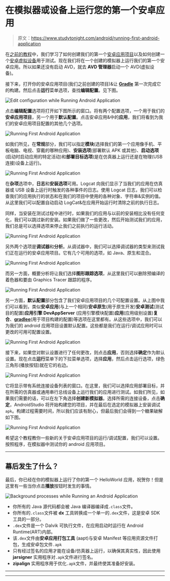 # 在模拟器或设备上运行您的第一个安卓应用

> 原文：<https://www.studytonight.com/android/running-first-android-application>

在[之前的教程](introduction-to-gradle)中，我们学习了如何创建我们的第一个[安卓应用项目](first-android-application)以及如何创建一个[安卓虚拟设备](android-virtual-device)用于测试。现在我们将在一个创建的模拟器上运行我们的第一个安卓应用。所以如果还没有启动 AVD，就去 **AVD 管理器**启动一个 AVD(虚拟设备)。

接下来，打开你的安卓应用项目(我们之前创建的项目)&让 **[Gradle](introduction-to-gradle)** 第一次完成它的构建。然后点击**运行**菜单选项，查找**编辑配置**。见下图。

![Edit configuration while Running Android Application](img/6da1165b70a16587dda06aa0d96136b1.png)

点击**编辑配置**选项将打开如下图所示的窗口。将有两个配置选项，一个用于我们的**安卓应用项目**，另一个用于**默认配置**。点击安卓应用&中的**应用**，我们将看到为我们的安卓应用项目配置的其他几个选项。

![Running First Android Application](img/1927d9440689e8cf00e87018da723453.png)

如我们所见，在**常规**部分，我们可以指定**模块**(选择我们的第一个应用像手机、平板电脑、电视、穿戴的哪种应用)、**安装选项**(部署默认 APK 或其他)、**启动选项**(启动时启动应用的特定活动)和**部署目标选项**(是在仿真器上运行还是在物理(USB 连接)设备上运行)。

![Running First Android Application](img/d2fd4121f2aea9bd283aeddf09e75711.png)

在**杂项**选项中，**日志**和**安装选项**可用。Logcat 向我们显示了当我们的应用在仿真器或 USB 设备上运行时触发的各种事件的日志。使用 Logcat 日志，我们可以检查我们的应用执行的状态和在我们的项目中使用的各种对象、字符串&实例的值。从这里我们可以配置自动启动 LogCat&在应用开始运行时清除之前的执行日志。

同样，当安装在测试过程中进行时，如果我们的应用与以前的安装相比没有任何变化，我们可以跳过新的安装。如果我们做了一些更改，然后开始测试我们的应用，我们总是可以选择选项来停止我们之前执行的运行活动。

![Running First Android Application](img/d8fe838d603a3edf9bdc9488d2bf8494.png)

另外两个选项是**调试器**和**分析**。从调试器中，我们可以选择调试器的类型来测试我们正在运行的安卓应用项目。它有几个可用的选项，如 Java、原生和混合。

![Running First Android Application](img/855192fa91927e1356da5e80d3e57197.png)

而另一方面，概要分析将让我们选择**图形跟踪选项**，从这里我们可以删除预编译的着色器和要由 Graphics Tracer 跟踪的程序。

![Running First Android Application](img/09416757c179a6774f8674e767c94683.png)

另一方面，**默认配置**部分包含了我们安卓应用项目的几个可配置设置。从上图中我们可以看到，类似**安卓应用**(与上一个相同)**安卓原生**(用于原生开发)**安卓测试**(测试目的配置)**应用引擎 DevAppServer** (应用引擎模块配置)**应用**(应用级别设置)**复合**、**[gradlee](introduction-to-gradle)**(用于项目构建的配置)等选项在这里都有。从这些选项中，我们可以为我们的 android 应用项目设置默认配置。这些都是我们在运行/调试应用时可以更改的可用可配置设置。

![Running First Android Application](img/f8ced885698870be0e2768f4e2112bd0.png)

接下来，如果您对默认设置进行了任何更改，则点击**应用**，否则选择**确定**作为默认设置。现在点击**运行**菜单下的下拉菜单选项，选择**应用**，然后点击运行选项，绿色三角形(播放按钮)就在它的右边。

![Running First Android Application](img/ab52e19c6c42d6e979d07f38618bd73e.png)

它将显示带有系统连接设备列表的窗口。在这里，我们可以选择应用部署目标，并在所需的仿真器或通用串行总线设备上运行我们的应用进行测试。如我们所见，如果我们需要的话，可以在左下角选择**创建新模拟器**。选择所需的连接设备，点击**确定**，AndroidStudio 将开始构建您的项目，并在最后在选定的模拟器上安装调试`apk`。构建过程需要时间，所以我们应该有耐心，但最后我们会得到一个糖果破解如下图。

![Running First Android Application](img/f4930f90e86ceb96b1cc0d919c5ea727.png)

希望这个教程教你一些新的关于安卓应用项目的运行/调试配置，我们可以设置。按照程序，在模拟器中测试你的 android 应用项目。

* * *

## 幕后发生了什么？

最后，你已经在你的模拟器上运行了你的第一个 HelloWorld 应用，祝贺你！但是这里有一些当你点击**播放**按钮时发生的事情。

![Background processes while Running an Android Application](img/8a8b6e1f57683d5efd4cfb876c4c38c8.png)

*   你所有的 Java 源代码都会被 Java 编译器编译成`.class`文件。
*   你所有的`.class`文件被 **dx** 工具转换成一个单一的`.dex`文件，这是安卓 SDK 工具的一部分。
*   `.dex`文件是一个 Dalvik 可执行文件，在应用启动时运行在 Android Runtime(ART)内部。
*   该`.dex`文件由**安卓应用打包工具** (aapt)与安卓 Manifest 等应用资源文件打包，生成安卓包文件`.apk`
*   只有经过签名的应用才能在设备/仿真器上运行，以确保其真实性，因此使用 **jarsigner** 实用程序对`.apk`文件进行签名。
*   **zipalign** 实用程序用于优化`.apk`文件，并最终使其准备好安装。

* * *

* * *